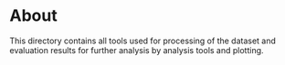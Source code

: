 # About
This directory contains all tools used for processing of the dataset
and evaluation results for further analysis by analysis tools and
plotting.